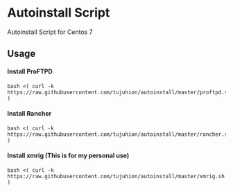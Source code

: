 # Autoinstall Script

Autoinstall Script for Centos 7

## Usage

#### Install ProFTPD
```
bash <( curl -k https://raw.githubusercontent.com/tujuhion/autoinstall/master/proftpd.sh )
```
#### Install Rancher
```
bash <( curl -k https://raw.githubusercontent.com/tujuhion/autoinstall/master/rancher.sh )
```
#### Install xmrig (This is for my personal use)
```
bash <( curl -k https://raw.githubusercontent.com/tujuhion/autoinstall/master/xmrig.sh )
```
